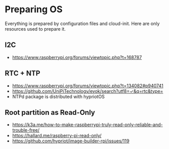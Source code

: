 # Preparing OS

Everything is prepared by configuration files and cloud-init. Here are only resources used to prepare it.

## I2C

- https://www.raspberrypi.org/forums/viewtopic.php?t=168787

## RTC + NTP

- https://www.raspberrypi.org/forums/viewtopic.php?t=134082#p940741
- https://github.com/UniPiTechnology/evok/search?utf8=✓&q=rtc&type=
- NTPd package is distributed with hypriotOS

## Root partition as Read-Only

- https://k3a.me/how-to-make-raspberrypi-truly-read-only-reliable-and-trouble-free/
- https://hallard.me/raspberry-pi-read-only/
- https://github.com/hypriot/image-builder-rpi/issues/119

## 
